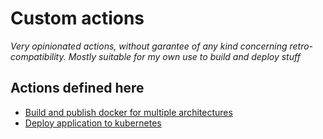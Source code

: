# Custom actions

*Very opinionated actions, without garantee of any kind concerning retro-compatibility. 
Mostly suitable for my own use to build and deploy stuff*

## Actions defined here

- [Build and publish docker for multiple architectures](./release-docker)
- [Deploy application to kubernetes](./kube-deploy)
